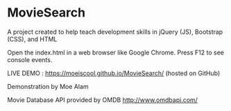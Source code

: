 # MovieSearch
A project created to help teach development skills in jQuery (JS), Bootstrap (CSS), and HTML

Open the index.html in a web browser like Google Chrome. Press F12 to see console events.

LIVE DEMO : https://moeiscool.github.io/MovieSearch/ (hosted on GitHub)

Demonstration by Moe Alam

Movie Database API provided by OMDB http://www.omdbapi.com/
